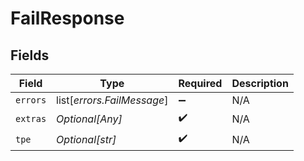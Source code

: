 # FailResponse


## Fields

| Field                      | Type                       | Required                   | Description                |
| -------------------------- | -------------------------- | -------------------------- | -------------------------- |
| `errors`                   | list[*errors.FailMessage*] | :heavy_minus_sign:         | N/A                        |
| `extras`                   | *Optional[Any]*            | :heavy_check_mark:         | N/A                        |
| `tpe`                      | *Optional[str]*            | :heavy_check_mark:         | N/A                        |